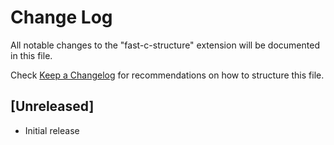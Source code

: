 # Change Log

All notable changes to the "fast-c-structure" extension will be documented in this file.

Check [Keep a Changelog](http://keepachangelog.com/) for recommendations on how to structure this file.

## [Unreleased]

- Initial release